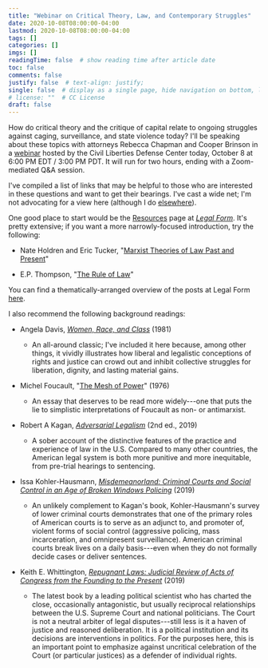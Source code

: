 ```yaml
---
title: "Webinar on Critical Theory, Law, and Contemporary Struggles"
date: 2020-10-08T08:00:00-04:00
lastmod: 2020-10-08T08:00:00-04:00
tags: []
categories: []
imgs: []
readingTime: false  # show reading time after article date
toc: false
comments: false
justify: false  # text-align: justify;
single: false  # display as a single page, hide navigation on bottom, like as about page.
# license: ""  # CC License
draft: false
---
```


How do critical theory and the critique of capital relate to ongoing struggles against caging, surveillance, and state violence today? I'll be speaking about these topics with attorneys Rebecca Chapman and Cooper Brinson in a [webinar](https://cldc.org/event/capitalism-and-the-constitution) hosted by the Civil Liberties Defense Center today, October 8 at 6:00 PM EDT / 3:00 PM PDT. It will run for two hours, ending with a Zoom-mediated Q&A session.

I've compiled a list of links that may be helpful to those who are interested in these questions and want to get their bearings. I've cast a wide net; I'm not advocating for a view here (although I do [elsewhere](https://rhunter.org/writing/)).

One good place to start would be the [Resources](https://legalform.blog/documents/) page at [_Legal Form_](https://legalform.blog/). It's pretty extensive; if you want a more narrowly-focused introduction, try the following:

- Nate Holdren and Eric Tucker, "[Marxist Theories of Law Past and Present](https://legalform.files.wordpress.com/2020/09/holdren-and-tucker-2020-1.pdf)"

- E.P. Thompson, "[The Rule of Law](https://legalform.files.wordpress.com/2017/08/thompson-the-rule-of-law.pdf)"

You can find a thematically-arranged overview of the posts at Legal Form [here](https://legalform.blog/archive/).

I also recommend the following background readings:

- Angela Davis, [_Women, Race, and Class_](https://bookshop.org/books/women-race-class/9780394713519) (1981)
  - An all-around classic; I've included it here because, among other things, it vividly illustrates how liberal and legalistic conceptions of rights and justice can crowd out and inhibit collective struggles for liberation, dignity, and lasting material gains.

- Michel Foucault, "[The Mesh of Power](https://www.viewpointmag.com/2012/09/12/the-mesh-of-power/)" (1976)
  - An essay that deserves to be read more widely---one that puts the lie to simplistic interpretations of Foucault as non- or antimarxist.

- Robert A Kagan, [_Adversarial Legalism_](https://bookshop.org/books/adversarial-legalism-the-american-way-of-law-second-edition/9780674238367) (2nd ed., 2019)
  - A sober account of the distinctive features of the practice and experience of law in the U.S. Compared to many other countries, the American legal system is both more punitive and more inequitable, from pre-trial hearings to sentencing.

- Issa Kohler-Hausmann, [_Misdemeanorland: Criminal Courts and Social Control in an Age of Broken Windows Policing_](https://bookshop.org/books/misdemeanorland-criminal-courts-and-social-control-in-an-age-of-broken-windows-policing/9780691196114) (2019)
  - An unlikely complement to Kagan's book, Kohler-Hausmann's survey of lower criminal courts demonstrates that one of the primary roles of American courts is to serve as an adjunct to, and promoter of, violent forms of social control (aggressive policing, mass incarceration, and omnipresent surveillance). American criminal courts break lives on a daily basis---even when they do not formally decide cases or deliver sentences.

- Keith E. Whittington, [_Repugnant Laws: Judicial Review of Acts of Congress from the Founding to the Present_](https://bookshop.org/books/repugnant-laws-judicial-review-of-acts-of-congress-from-the-founding-to-the-present/9780700627790) (2019)
  - The latest book by a leading political scientist who has charted the close, occasionally antagonistic, but usually reciprocal relationships between the U.S. Supreme Court and national politicians. The Court is not a neutral arbiter of legal disputes---still less is it a haven of justice and reasoned deliberation. It is a political institution and its decisions are interventions in politics. For the purposes here, this is an important point to emphasize against uncritical celebration of the Court (or particular justices) as a defender of individual rights.
